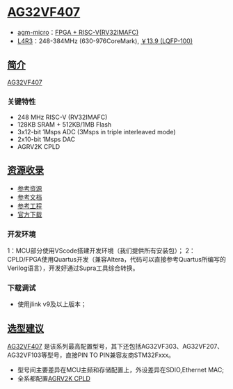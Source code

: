 ﻿# [AG32VF407](https://github.com/SoCXin/AG32VF407)

* [agm-micro](http://www.agm-micro.com/)：[FPGA + RISC-V(RV32IMAFC)](https://github.com/SoCXin/RISC-V)
* [L4R3](https://github.com/SoCXin/Level)：248-384MHz (630-976CoreMark), [￥13.9 (LQFP-100)](https://item.taobao.com/item.htm?id=673084361660&spm=a1z10.5-c-s.w4002-24461620535.13.1844525cXo4UWf)

## [简介](https://github.com/SoCXin/AG32VF407/wiki)

[AG32VF407](http://www.agm-micro.com/upload/userfiles/files/AG32%20MCU%20Reference%20Manual.pdf) 

### 关键特性

* 248 MHz RISC-V (RV32IMAFC)
* 128KB SRAM + 512KB/1MB Flash
* 3x12-bit 1Msps ADC (3Msps in triple interleaved mode)
* 2x10-bit 1Msps DAC
* AGRV2K CPLD


## [资源收录](https://github.com/SoCXin)

* [参考资源](src/)
* [参考文档](docs/)
* [参考工程](project/)
* [官方下载](http://www.tcx-micro.com/)

### 开发环境

1：MCU部分使用VScode搭建开发环境（我们提供所有安装包）；
2：CPLD/FPGA使用Quartus开发（兼容Altera，代码可以直接参考Quartus所编写的Verilog语言），开发好通过Supra工具综合转换。

### 下载调试

* 使用jlink v9及以上版本；


## [选型建议](https://github.com/SoCXin)

[AG32VF407](https://github.com/SoCXin/AG32VF407) 是该系列最高配置型号，其下还包括AG32VF303、AG32VF207、AG32VF103等型号，直接PIN TO PIN兼容友商STM32Fxxx。

* 型号间主要差异在MCU主频和存储配置上，外设差异在SDIO,Ethernet MAC;
* 全系都配置[AGRV2K CPLD](http://www.tcx-micro.com/doc_26934765_5589867_0_1.html)

